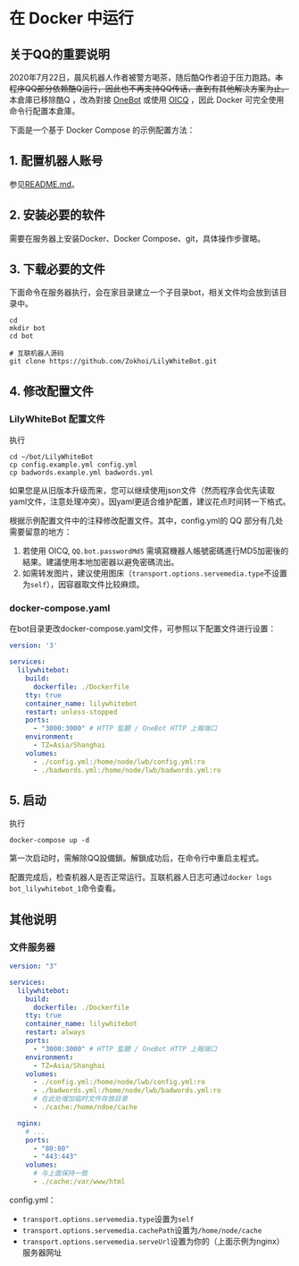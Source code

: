 在 Docker 中运行
===

## 关于QQ的重要说明

2020年7月22日，晨风机器人作者被警方喝茶，随后酷Q作者迫于压力跑路。<s>本程序QQ部分依赖酷Q运行，因此也不再支持QQ传话，直到有其他解决方案为止。</s><br />
本倉庫已移除酷Q ，改為對接 [OneBot](https://11.onebot.dev) 
或使用 [OICQ](https://github.com/takayama-lily/oicq) ，因此 Docker 可完全使用命令行配置本倉庫。

下面是一个基于 Docker Compose 的示例配置方法：

## 1. 配置机器人账号
参见[README.md](https://github.com/Zokhoi/LilyWhiteBot/blob/master/README.md)。

## 2. 安装必要的软件
需要在服务器上安装Docker、Docker Compose、git，具体操作步骤略。

<!-- 如使用中国国内服务器：
1. 需配置好Docker镜像源，否则拉镜像时网络会非常卡。
2. Dockerfile中的网址需要翻墙。如果已配置代理，需要增加
```Dockerfile
ENV HTTP_PROXY http://192.168.1.100:1080
ENV HTTPS_PROXY http://192.168.1.100:1080
```

如果未配置代理，需要找个墙外网站（例如Docker Hub）把容器构建出来，再借助国内镜像源来pull容器。 -->

## 3. 下载必要的文件
下面命令在服务器执行，会在家目录建立一个子目录bot，相关文件均会放到该目录中。
```
cd
mkdir bot
cd bot

# 互联机器人源码
git clone https://github.com/Zokhoi/LilyWhiteBot.git
```

## 4. 修改配置文件
### LilyWhiteBot 配置文件
执行
```
cd ~/bot/LilyWhiteBot
cp config.example.yml config.yml
cp badwords.example.yml badwords.yml
```

如果您是从旧版本升级而来，您可以继续使用json文件（然而程序会优先读取yaml文件，注意处理冲突）。因yaml更适合维护配置，建议花点时间转一下格式。

根据示例配置文件中的注释修改配置文件。其中，config.yml的 QQ 部分有几处需要留意的地方：

1. 若使用 OICQ, `QQ.bot.passwordMd5` 需填寫機器人帳號密碼進行MD5加密後的結果。建議使用本地加密器以避免密碼流出。
2. 如需转发图片，建议使用图床（`transport.options.servemedia.type`不设置为`self`），因容器取文件比较麻烦。

### docker-compose.yaml
在bot目录更改docker-compose.yaml文件，可参照以下配置文件进行设置：

```yaml
version: '3'

services:
  lilywhitebot:
    build:
      dockerfile: ./Dockerfile
    tty: true
    container_name: lilywhitebot
    restart: unless-stopped
    ports:
      - "3000:3000" # HTTP 監聽 / OneBot HTTP 上報端口
    environment:
      - TZ=Asia/Shanghai
    volumes:
      - ./config.yml:/home/node/lwb/config.yml:ro
      - ./badwords.yml:/home/node/lwb/badwords.yml:ro
```

## 5. 启动
执行
```
docker-compose up -d
```

第一次启动时，需解除QQ設備鎖。解鎖成功后，在命令行中重启主程式。

配置完成后，检查机器人是否正常运行。互联机器人日志可通过`docker logs bot_lilywhitebot_1`命令查看。

## 其他说明
### 文件服务器
```yaml
version: "3"

services:
  lilywhitebot:
    build:
      dockerfile: ./Dockerfile
    tty: true
    container_name: lilywhitebot
    restart: always
    ports:
      - "3000:3000" # HTTP 監聽 / OneBot HTTP 上報端口
    environment:
      - TZ=Asia/Shanghai
    volumes:
      - ./config.yml:/home/node/lwb/config.yml:ro
      - ./badwords.yml:/home/node/lwb/badwords.yml:ro
      # 在此处增加临时文件存放目录
      - ./cache:/home/ndoe/cache

  nginx:
    # ...
    ports:
      - "80:80"
      - "443:443"
    volumes:
      # 与上面保持一致
      - ./cache:/var/www/html
```

config.yml：
* `transport.options.servemedia.type`设置为`self`
* `transport.options.servemedia.cachePath`设置为`/home/node/cache`
* `transport.options.servemedia.serveUrl`设置为你的（上面示例为nginx）服务器网址
